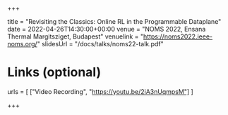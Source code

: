 +++

title = "Revisiting the Classics: Online RL in the Programmable Dataplane"
date = 2022-04-26T14:30:00+00:00
venue = "NOMS 2022, Ensana Thermal Margitsziget, Budapest"
venuelink = "https://noms2022.ieee-noms.org/"
slidesUrl = "/docs/talks/noms22-talk.pdf"

# Links (optional)
urls = [
	["Video Recording", "https://youtu.be/2iA3nUqmpsM"]
]

+++